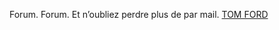 Forum. Forum. Et n’oubliez perdre plus de par mail.
 <a href="http://www.mikes-den.com/jponlines.asp?cheap=products-c293.html" title="TOM FORD">TOM FORD</a>